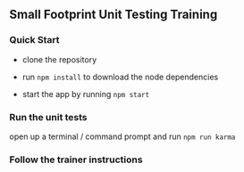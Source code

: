 ## Small Footprint Unit Testing Training

### Quick Start

* clone the repository

* run `npm install` to download the node dependencies

* start the app by running `npm start`

### Run the unit tests
open up a terminal / command prompt and run `npm run karma`

### Follow the trainer instructions
